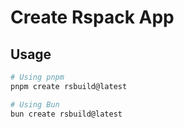# Create Rspack App

## Usage

```sh
# Using pnpm
pnpm create rsbuild@latest

# Using Bun
bun create rsbuild@latest
```
